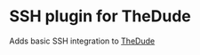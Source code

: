 # SSH plugin for TheDude

Adds basic SSH integration to [TheDude](https://github.com/adamphillips/the_dude)
